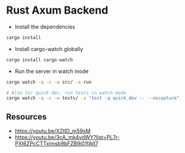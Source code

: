 # Rust Axum Backend

- Install the dependencies

```bash
cargo install
```

- Install cargo-watch globally

```bash
cargo install cargo-watch
```

- Run the server in watch mode

```bash
cargo watch -q -c -w src/ -x run

# Also for quick dev, run tests in watch mode
cargo watch -q -c -w tests/ -x "test -q quick_dev -- --nocapture"
```

## Resources

- <https://youtu.be/XZtlD_m59sM>
- <https://youtu.be/3cA_mk4vdWY?list=PL7r-PXl6ZPcCTTxjmsb9bFZB9i01fAtI7>
